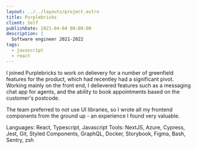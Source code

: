 ```yaml
---
layout: ../../layouts/project.astro
title: Purplebricks
client: Self
publishDate: 2021-04-04 00:00:00
description: |
  Software engineer 2021-2022
tags:
  - javascript
  - react
---
```


I joined Purplebricks to work on delievery for a number of greenfield features for the product, which had recentley had a significant pivot. Working mainly on the front end, I delievered features such as a messaging chat app for agents, and the ability to book appointments based on the customer's postcode.

The team preferred to not use UI libraries, so I wrote all my frontend components from the ground up - an experience I found very valuable.

Languages: React, Typescript, Javascript
Tools: NextJS, Azure, Cypress, Jest, Git, Styled Components, GraphQL, Docker, Storybook, Figma, Bash, Sentry, zsh
